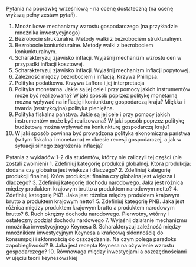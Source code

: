 Pytania na poprawkę wrześniową - na ocenę dostateczną (na ocenę wyższą pełny zestaw pytań). 
1. Mnożnikowe mechanizmy wzrostu gospodarczego (na przykładzie mnożnika inwestycyjnego) 
2. Bezrobocie strukturalne. Metody walki z bezrobociem strukturalnym. 
3. Bezrobocie koniunkturalne. Metody walki z bezrobociem koniunkturalnym. 
4. Scharakteryzuj zjawisko inflacji. Wyjaśnij mechanizm wzrostu cen w przypadki inflacji kosztowej. 
5. Scharakteryzuj zjawisko inflacji. Wyjaśnij mechanizm inflacji popytowej. 
6. Zależność między bezrobociem i inflacją. Krzywa Phillipsa. 
7. Polityka podatkowa. Krzywa Laffera i jej interpretacja 
8. Polityka monetarna. Jakie są jej cele i przy pomocy jakich instrumentów może być realizowana? W jaki sposób poprzez politykę monetarną można wpływać na inflację i koniunkturę gospodarczą kraju? Miękka i twarda (restrykcyjna) polityka pieniężna. 
9. Polityka fiskalna państwa. Jakie są jej cele i przy pomocy jakich instrumentów może być realizowana? W jaki sposób poprzez politykę budżetową można wpływać na koniunkturę gospodarczą kraju?  
10. W jaki sposób powinna być prowadzona polityka ekonomiczna państwa (w tym fiskalna i monetarna) w okresie recesji gospodarczej, a jak w sytuacji silnego zagrożenia inflacją? 
 
Pytania z wykładów 1-2 dla studentów, którzy nie zaliczyli tej części (nie zostali zwolnieni) 1. Zdefiniuj kategorię produkcji globalnej. Która produkcja: dodana czy globalna jest większa i dlaczego? 2. Zdefiniuj kategorię produkcji finalnej. Która produkcja: finalna czy globalna jest większa i dlaczego? 3. Zdefiniuj kategorię dochodu narodowego. Jaka jest różnica między produktem krajowym brutto a produktem narodowym netto? 4. Zdefiniuj kategorię PKB. Jaka jest różnica między produktem krajowym brutto a produktem krajowym netto? 5. Zdefiniuj kategorię PNB. Jaka jest różnica między produktem krajowym brutto a produktem narodowym brutto? 6. Ruch okrężny dochodu narodowego. Pierwotny, wtórny i ostateczny podział dochodu nardowego 7. Wyjaśnij działanie mechanizmu  mnożnika inwestycyjnego Keynesa 8. Scharakteryzuj zależność między mnożnikiem inwestycyjnym Keynesa a krańcową skłonnością do konsumpcji i skłonnością do oszczędzania. Na czym polega paradoks zapobiegliwości? 9. Jaka jest recepta Keynesa na ożywienie wzrostu gospodarczego? 10. Równowaga między inwestycjami a oszczędnościami w ujęciu teorii keynesowskiej 